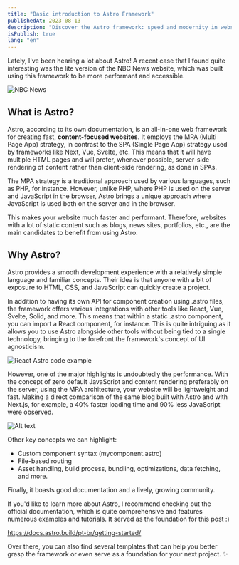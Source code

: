 ```yaml
---
title: "Basic introduction to Astro Framework"
publishedAt: 2023-08-13
description: "Discover the Astro framework: speed and modernity in website creation! ✨🚀"
isPublish: true
lang: "en"
---
```



Lately, I've been hearing a lot about Astro! A recent case that I found quite interesting was the lite version of the NBC News website, which was built using this framework to be more performant and accessible.

![NBC News](https://imgur.com/7cCHIbu.png)

## What is Astro?


Astro, according to its own documentation, is an all-in-one web framework for creating fast, **content-focused websites**. It employs the MPA (Multi Page App) strategy, in contrast to the SPA (Single Page App) strategy used by frameworks like Next, Vue, Svelte, etc. This means that it will have multiple HTML pages and will prefer, whenever possible, server-side rendering of content rather than client-side rendering, as done in SPAs.

The MPA strategy is a traditional approach used by various languages, such as PHP, for instance. However, unlike PHP, where PHP is used on the server and JavaScript in the browser, Astro brings a unique approach where JavaScript is used both on the server and in the browser.

This makes your website much faster and performant. Therefore, websites with a lot of static content such as blogs, news sites, portfolios, etc., are the main candidates to benefit from using Astro.


## Why Astro?

Astro provides a smooth development experience with a relatively simple language and familiar concepts. Their idea is that anyone with a bit of exposure to HTML, CSS, and JavaScript can quickly create a project.

In addition to having its own API for component creation using .astro files, the framework offers various integrations with other tools like React, Vue, Svelte, Solid, and more. This means that within a static .astro component, you can import a React component, for instance. This is quite intriguing as it allows you to use Astro alongside other tools without being tied to a single technology, bringing to the forefront the framework's concept of UI agnosticism.

![React Astro code example](https://imgur.com/I99EsDg.png)

However, one of the major highlights is undoubtedly the performance. With the concept of zero default JavaScript and content rendering preferably on the server, using the MPA architecture, your website will be lightweight and fast. Making a direct comparison of the same blog built with Astro and with Next.js, for example, a 40% faster loading time and 90% less JavaScript were observed.

![Alt text](https://imgur.com/mive5NN.png)

Other key concepts we can highlight:

- Custom component syntax (mycomponent.astro)
- File-based routing
- Asset handling, build process, bundling, optimizations, data fetching, and more.

Finally, it boasts good documentation and a lively, growing community.

If you'd like to learn more about Astro, I recommend checking out the official documentation, which is quite comprehensive and features numerous examples and tutorials. It served as the foundation for this post :)

https://docs.astro.build/pt-br/getting-started/

Over there, you can also find several templates that can help you better grasp the framework or even serve as a foundation for your next project. ✨